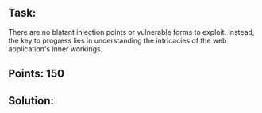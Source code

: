 ## Task:
There are no blatant injection points or vulnerable forms to exploit. Instead, the key to progress lies in understanding the intricacies of the web application's inner workings.

## Points: 150 

## Solution:
